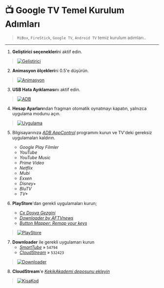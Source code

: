 # 📺 Google TV Temel Kurulum Adımları

> `MiBox`, `FireStick`, `Google TV`, `Android TV` temiz kurulum adımları..

---

1. **Geliştirici seçenekleri**ni aktif edin.
> [![Gelistirici](https://github.com/keyiflerolsun/Kekik-cloudstream/raw/master/.github/icons/MiBox/Gelistirici.jpg)](#)

2. **Animasyon ölçekleri**ni 0.5'e düşürün.
> [![Animasyon](https://github.com/keyiflerolsun/Kekik-cloudstream/raw/master/.github/icons/MiBox/Animasyon.jpg)](#)

3. **USB Hata Ayıklaması**nı aktif edin.
> [![ADB](https://github.com/keyiflerolsun/Kekik-cloudstream/raw/master/.github/icons/MiBox/ADB.jpg)](#)

4. **Hesap Ayarları**ndan fragman otomatik oynatmayı kapatın, yalnızca uygulama modunu açın.
> [![Uygulama](https://github.com/keyiflerolsun/Kekik-cloudstream/raw/master/.github/icons/MiBox/Uygulama.jpg)](#)

5. Bilgisayarınıza _[ADB AppControl](https://adbappcontrol.com/en/#download)_ programını kurun ve TV'deki gereksiz uygulamaları kaldırın.
   - *Google Play Filmler*
   - *YouTube*
   - *YouTube Music*
   - *Prime Video*
   - *Netflix*
   - *Mubi*
   - *Exxen*
   - *Disney+*
   - *BluTV*
   - *TV+*


6. **PlayStore**'dan gerekli uygulamaları kurun;
	- _[Cx Dosya Gezgini](https://play.google.com/store/apps/details?id=com.cxinventor.file.explorer)_
	- _[Downloader by AFTVnews](https://play.google.com/store/apps/details?id=com.esaba.downloader)_
    - _[Button Mapper: Remap your keys](https://play.google.com/store/apps/details?id=flar2.homebutton)_
> [![PlayStore](https://github.com/keyiflerolsun/Kekik-cloudstream/raw/master/.github/icons/MiBox/PlayStore.png)](#)

7. **Downloader** ile gerekli uygulamarı kurun
	- _[SmartTube](https://github.com/yuliskov/SmartTube)_ » `54794`
	- _[CloudStream](https://github.com/recloudstream/cloudstream)_ » `532423`
> [![Downloader](https://github.com/keyiflerolsun/Kekik-cloudstream/raw/master/.github/icons/MiBox/Downloader.png)](#)

8. **CloudStream**'e _[KekikAkademi deposunu ekleyin](https://github.com/keyiflerolsun/Kekik-cloudstream#-kurulum)_
> [![KisaKod](https://github.com/keyiflerolsun/Kekik-cloudstream/raw/master/.github/icons/KisaKod.png)](#)
